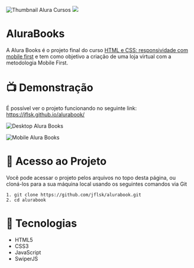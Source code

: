 ![Thumbnail Alura Cursos](https://user-images.githubusercontent.com/30251616/231777693-ebcf0683-5f4f-4720-b6f8-68237fb4ba3d.png)
![](https://img.shields.io/github/license/alura-cursos/android-com-kotlin-personalizando-ui)

# AluraBooks

A Alura Books é o projeto final do curso [HTML e CSS: responsividade com mobile first](https://cursos.alura.com.br/course/html-css-responsividade-mobile-first) e tem como objetivo a criação de uma loja virtual com a metodologia Mobile First.

# 📺 Demonstração

É possível ver o projeto funcionando no seguinte link: https://jflsk.github.io/alurabook/

![Desktop Alura Books](https://user-images.githubusercontent.com/30251616/231786709-d1a1f852-4f0c-42f0-a4c3-3eca286e36a3.gif)

![Mobile Alura Books](https://user-images.githubusercontent.com/30251616/231787997-c1bfaca7-e6c3-4a46-ae6a-142269b425ef.gif)

# 📁 Acesso ao Projeto

Você pode acessar o projeto pelos arquivos no topo desta página, ou cloná-los para a sua máquina local usando os seguintes comandos via Git

```
1. git clone https://github.com/jflsk/alurabook.git
2. cd alurabook
```

# 🔨 Tecnologias

* HTML5
* CSS3
* JavaScript
* SwiperJS
